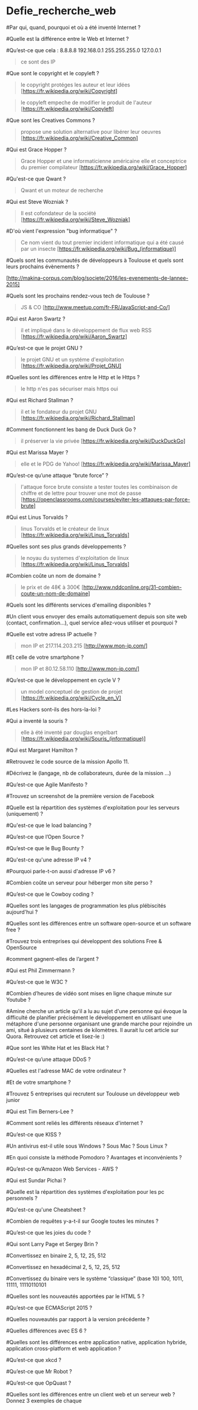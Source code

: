 # Defie_recherche_web


#Par qui, quand, pourquoi et où a été inventé Internet ?


#Quelle est la différence entre le Web et Internet ?


#Qu’est-ce que cela :
8.8.8.8
192.168.0.1
255.255.255.0
127.0.0.1

> ce sont des IP

#Que sont le copyright et le copyleft ?

> le copyright protéges les auteur et leur idées
[https://fr.wikipedia.org/wiki/Copyright]

> le copyleft empeche de modifier le produit de l'auteur
[https://fr.wikipedia.org/wiki/Copyleft]

#Que sont les Creatives Commons ?

> propose une solution alternative pour libérer leur oeuvres 
[https://fr.wikipedia.org/wiki/Creative_Common]

#Qui est Grace Hopper ?

> Grace Hopper et une informaticienne américaine elle et conceptrice du premier compilateur
[https://fr.wikipedia.org/wiki/Grace_Hopper]

#Qu'est-ce que Qwant ?

> Qwant et un moteur de recherche

#Qui est Steve Wozniak ?

> Il est cofondateur de la société
[https://fr.wikipedia.org/wiki/Steve_Wozniak]

#D'où vient l'expression "bug informatique" ?

> Ce nom vient du tout premier incident informatique qui a été causé par un insecte
[https://fr.wikipedia.org/wiki/Bug_(informatique)]

#Quels sont les communautés de développeurs à Toulouse et quels sont leurs prochains évènements ?

[http://makina-corpus.com/blog/societe/2016/les-evenements-de-lannee-2015]


#Quels sont les prochains rendez-vous tech de Toulouse ?

> JS & CO 
[http://www.meetup.com/fr-FR/JavaScript-and-Co/]

#Qui est Aaron Swartz ?

> il et impliqué dans le développement de flux web RSS
[https://fr.wikipedia.org/wiki/Aaron_Swartz]

#Qu’est-ce que le projet GNU ?

> le projet GNU et un systéme d'exploitation
[https://fr.wikipedia.org/wiki/Projet_GNU]


#Quelles sont les différences entre le Http et le Https ?

> le http n'es pas sécuriser mais https oui

#Qui est Richard Stallman ?

> il et le fondateur du projet GNU
[https://fr.wikipedia.org/wiki/Richard_Stallman]

#Comment fonctionnent les bang de Duck Duck Go ?

> il préserver la vie privée 
[https://fr.wikipedia.org/wiki/DuckDuckGo]

#Qui est Marissa Mayer ?

> elle et le PDG de Yahoo!
[https://fr.wikipedia.org/wiki/Marissa_Mayer]

#Qu’est-ce qu’une attaque “brute force” ?
> l'attaque force brute consiste a tester toutes les combinaison de chiffre et de lettre pour trouver une mot de passe 
[https://openclassrooms.com/courses/eviter-les-attaques-par-force-brute]


#Qui est Linus Torvalds ?

> linus Torvalds et le créateur de linux
[https://fr.wikipedia.org/wiki/Linus_Torvalds]

#Quelles sont ses plus grands développements ?

> le noyau du systemes d'exploitation de linux
[https://fr.wikipedia.org/wiki/Linus_Torvalds]

#Combien coûte un nom de domaine ?

> le prix et de 48€ à 300€
[http://www.nddconline.org/31-combien-coute-un-nom-de-domaine]

#Quels sont les différents services d'emailing disponibles ?


#Un client vous envoyer des emails automatiquement depuis son site web (contact, confirmation...), quel service allez-vous utiliser et pourquoi ?


#Quelle est votre adress IP actuelle ?

> mon IP et 217.114.203.215 
[http://www.mon-ip.com/]

#Et celle de votre smartphone ?

> mon IP et 80.12.58.110
[http://www.mon-ip.com/]

#Qu’est-ce que le développement en cycle V ?

> un model conceptuel de gestion de projet 
[https://fr.wikipedia.org/wiki/Cycle_en_V]

#Les Hackers sont-ils des hors-la-loi ?


#Qui a inventé la souris ?

> elle à été inventé par douglas engelbart
[https://fr.wikipedia.org/wiki/Souris_(informatique)]

#Qui est Margaret Hamilton ?


#Retrouvez le code source de la mission Apollo 11.


#Décrivez le (langage, nb de collaborateurs, durée de la mission ...)


#Qu’est-ce que Agile Manifesto ?


#Trouvez un screenshot de la première version de Facebook


#Quelle est la répartition des systèmes d'exploitation pour les serveurs (uniquement) ?


#Qu'est-ce que le load balancing ?


#Qu’est-ce que l’Open Source ?


#Qu’est-ce que le Bug Bounty ?


#Qu'est-ce qu'une adresse IP v4 ?


#Pourquoi parle-t-on aussi d'adresse IP v6 ?


#Combien coûte un serveur pour héberger mon site perso ?


#Qu’est-ce que le Cowboy coding ?


#Quelles sont les langages de programmation les plus plébiscités aujourd'hui ?


#Quelles sont les différences entre un software open-source et un software free ?


#Trouvez trois entreprises qui développent des solutions Free & OpenSource


#comment gagnent-elles de l’argent ?


#Qui est Phil Zimmermann ?


#Qu’est-ce que le W3C ?


#Combien d’heures de vidéo sont mises en ligne chaque minute sur Youtube ?


#Amine cherche un article qu'il a lu au sujet d'une personne qui évoque la difficulté de planifier précisément le développement en utilisant une métaphore d'une personne organisant une grande marche pour rejoindre un ami, situé à plusieurs centaines de kilomètres. Il aurait lu cet article sur Quora. Retrouvez cet article et lisez-le :)


#Que sont les White Hat et les Black Hat ?


#Qu’est-ce qu’une attaque DDoS ?


#Quelles est l'adresse MAC de votre ordinateur ?


#Et de votre smartphone ?


#Trouvez 5 entreprises qui recrutent sur Toulouse un développeur web junior


#Qui est Tim Berners-Lee ?


#Comment sont reliés les différents réseaux d'internet ?


#Qu’est-ce que KISS ?


#Un antivirus est-il utile sous Windows ? Sous Mac ? Sous Linux ?


#En quoi consiste la méthode Pomodoro ? Avantages et inconvénients ?


#Qu’est-ce qu’Amazon Web Services - AWS ?


#Qui est Sundar Pichai ?


#Quelle est la répartition des systèmes d'exploitation pour les pc personnels ?


#Qu'est-ce qu'une Cheatsheet ?


#Combien de requêtes y-a-t-il sur Google toutes les minutes ?


#Qu’est-ce que les joies du code ?


#Qui sont Larry Page et Sergey Brin ?


#Convertissez en binaire
2, 5, 12, 25, 512


#Convertissez en hexadécimal
2, 5, 12, 25, 512


#Convertissez du binaire vers le système “classique” (base 10)
100, 1011, 11111, 11110110101


#Quelles sont les nouveautés apportées par le HTML 5 ?


#Qu’est-ce que ECMAScript 2015 ?


#Quelles nouveautés par rapport à la version précédente ?


#Quelles différences avec ES 6 ?


#Quelles sont les différences entre application native, application hybride, application cross-platform et web application ?


#Qu’est-ce que xkcd ?


#Qu’est-ce que Mr Robot ?


#Qu’est-ce que OpQuast ?


#Quelles sont les différences entre un client web et un serveur web ?
Donnez 3 exemples de chaque













